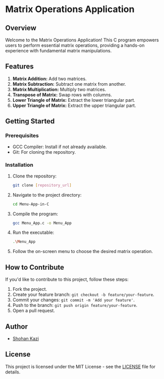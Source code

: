 ﻿
# Matrix Operations Application

## Overview

Welcome to the Matrix Operations Application! This C program empowers users to perform essential matrix operations, providing a hands-on experience with fundamental matrix manipulations.

## Features

1. **Matrix Addition:** Add two matrices.
2. **Matrix Subtraction:** Subtract one matrix from another.
3. **Matrix Multiplication:** Multiply two matrices.
4. **Transpose of Matrix:** Swap rows with columns.
5. **Lower Triangle of Matrix:** Extract the lower triangular part.
6. **Upper Triangle of Matrix:** Extract the upper triangular part.

## Getting Started

### Prerequisites

- GCC Compiler: Install if not already available.
- Git: For cloning the repository.

### Installation

1. Clone the repository:

   ```bash
   git clone [repository_url]
   ```

2. Navigate to the project directory:

   ```bash
   cd Menu-App-in-C
   ```

3. Compile the program:

   ```bash
   gcc Menu_App.c -o Menu_App
   ```

4. Run the executable:

   ```bash
   .\Menu_App
   ```

5. Follow the on-screen menu to choose the desired matrix operation.

## How to Contribute

If you'd like to contribute to this project, follow these steps:

1. Fork the project.
2. Create your feature branch: `git checkout -b feature/your-feature`.
3. Commit your changes: `git commit -m 'Add your feature'`.
4. Push to the branch: `git push origin feature/your-feature`.
5. Open a pull request.

## Author

- [Shohan Kazi](https://www.linkedin.com/in/shohan-kazi/)

## License

This project is licensed under the MIT License - see the [LICENSE](LICENSE) file for details.
